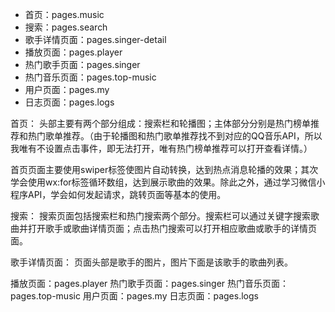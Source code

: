  - 首页：pages.music 
 - 搜索：pages.search 
 - 歌手详情页面：pages.singer-detail
 - 播放页面：pages.player 
 - 热门歌手页面：pages.singer 
 - 热门音乐页面：pages.top-music
 - 用户页面：pages.my 
 - 日志页面：pages.logs


首页：
头部主要有两个部分组成：搜索栏和轮播图；主体部分分别是热门榜单推荐和热门歌单推荐。（由于轮播图和热门歌单推荐找不到对应的QQ音乐API，所以我唯有不设置点击事件，即无法打开，唯有热门榜单推荐可以打开查看详情。）

首页页面主要使用swiper标签使图片自动转换，达到热点消息轮播的效果；其次学会使用wx:for标签循环数组，达到展示歌曲的效果。除此之外，通过学习微信小程序API，学会如何发起请求，跳转页面等基本的使用。

搜索：
搜索页面包括搜索栏和热门搜索两个部分。搜索栏可以通过关键字搜索歌曲并打开歌手或歌曲详情页面；点击热门搜索可以打开相应歌曲或歌手的详情页面。

歌手详情页面：
页面头部是歌手的图片，图片下面是该歌手的歌曲列表。

播放页面：pages.player 
热门歌手页面：pages.singer 
热门音乐页面：pages.top-music
用户页面：pages.my 
日志页面：pages.logs